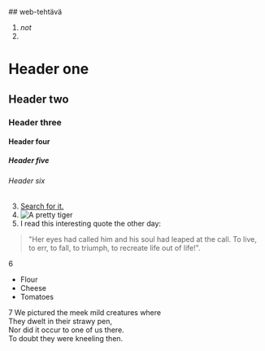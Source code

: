 ##<Daniela Haavisto> web-tehtävä 
1. _not_
2. 
# Header one
## Header two
### Header three
#### Header four
##### Header five
###### Header six
3. [Search for it.](www.google.com)
4. ![A pretty tiger](https://upload.wikimedia.org/wikipedia/commons/5/56/Tiger.50.jpg)
5. I read this interesting quote the other day:

>"Her eyes had called him and his soul had leaped at the call. To live, to err, to fall, to triumph, to recreate life out of life!".
>

6 

* Flour
* Cheese
* Tomatoes


7 
We pictured the meek mild creatures where  
They dwelt in their strawy pen,  
Nor did it occur to one of us there.  
To doubt they were kneeling then.
